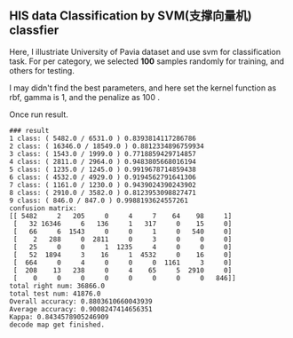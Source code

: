 ## HIS data Classification by SVM(支撑向量机) classfier

Here, I illustriate University of Pavia dataset and use svm for classification task.
For per category, we selected **100** samples randomly for training, and others for testing.

I may didn't find the best parameters, and here set the kernel function as rbf, gamma is 1, and the penalize as 100 .

Once run result.
```
### result
1 class: ( 5482.0 / 6531.0 ) 0.8393814117286786
2 class: ( 16346.0 / 18549.0 ) 0.8812334896759934
3 class: ( 1543.0 / 1999.0 ) 0.7718859429714857
4 class: ( 2811.0 / 2964.0 ) 0.9483805668016194
5 class: ( 1235.0 / 1245.0 ) 0.9919678714859438
6 class: ( 4532.0 / 4929.0 ) 0.9194562791641306
7 class: ( 1161.0 / 1230.0 ) 0.9439024390243902
8 class: ( 2910.0 / 3582.0 ) 0.8123953098827471
9 class: ( 846.0 / 847.0 ) 0.9988193624557261
confusion matrix:
[[ 5482     2   205     0     4     7    64    98     1]
 [   32 16346     6   136     1   317     0    15     0]
 [   66     6  1543     0     0     1     0   540     0]
 [    2   288     0  2811     0     3     0     0     0]
 [   25     0     0     1  1235     4     0     0     0]
 [   52  1894     3    16     1  4532     0    16     0]
 [  664     0     4     0     0     0  1161     3     0]
 [  208    13   238     0     4    65     5  2910     0]
 [    0     0     0     0     0     0     0     0   846]]
total right num: 36866.0
total test num: 41876.0
Overall accuracy: 0.8803610660043939
Average accuracy: 0.9008247414656351
Kappa: 0.8434578905246909
decode map get finished.
```
